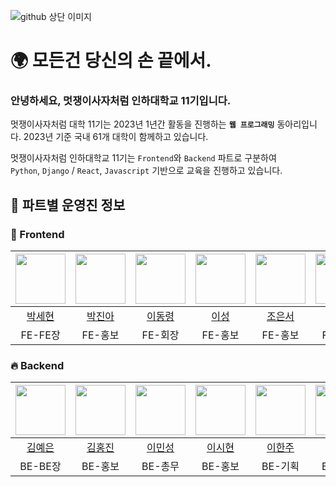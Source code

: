 ![github 상단 이미지](https://user-images.githubusercontent.com/79556112/221351540-1fac0736-f4b6-43a1-9ccd-37ce7c0038fd.png)

# 🌍 모든건 당신의 손 끝에서.
### 안녕하세요, 멋쟁이사자처럼 인하대학교 11기입니다.  
멋쟁이사자처럼 대학 11기는 2023년 1년간 활동을 진행하는 **`웹 프로그래밍`** 동아리입니다. 2023년 기준 국내 61개 대학이 함께하고 있습니다.  

멋쟁이사자처럼 인하대학교 11기는 `Frontend`와 `Backend` 파트로 구분하여  
`Python`, `Django` / `React`, `Javascript` 기반으로 교육을 진행하고 있습니다.  

## 🌟 파트별 운영진 정보

### 🚀 Frontend

|<img src="https://avatars.githubusercontent.com/u/64801796?v=4" width="80">|<img src="https://avatars.githubusercontent.com/u/103057334?v=4" width="80">|<img src="https://avatars.githubusercontent.com/u/79556112?v=4" width="80">|<img src="https://avatars.githubusercontent.com/u/103102313?v=4" width="80">|<img src="https://avatars.githubusercontent.com/u/100702397?v=4" width="80">|<img src="https://avatars.githubusercontent.com/u/100525337?v=4" width="80">|<img src="https://avatars.githubusercontent.com/u/103018984?v=4" width="80">|
|:---:|:---:|:---:|:---:|:---:|:---:|:---:|
|[박세현](https://github.com/pakxe)|[박진아](https://github.com/wlsdk9803)|[이동령](https://github.com/LellowMellow)|[이성](https://github.com/soriSeong)|[조은서](https://github.com/eundeok9)|[주시현](https://github.com/sean2337)|[최재오](https://github.com/jaeochoii)|
|FE-FE장|FE-홍보|FE-회장|FE-홍보|FE-홍보|FE-홍보|FE-홍보장|

### 🔥 Backend

|<img src="https://avatars.githubusercontent.com/u/94509287?v=4" width="80">|<img src="https://avatars.githubusercontent.com/u/97498094?v=4" width="80">|<img src="https://avatars.githubusercontent.com/u/88240193?v=4" width="80">|<img src="https://avatars.githubusercontent.com/u/96681950?v=4" width="80">|<img src="https://avatars.githubusercontent.com/u/103047410?v=4" width="80">|<img src="https://avatars.githubusercontent.com/u/87406368?v=4" width="80">|<img src="https://avatars.githubusercontent.com/u/72567631?v=4" width="80">|
|:---:|:---:|:---:|:---:|:---:|:---:|:---:|
|[김예은](https://github.com/YeKim1)|[김홍진](https://github.com/twojin514)|[이민성](https://github.com/msung99)|[이시현](https://github.com/sihyeon043)|[이한주](https://github.com/namesnames)|[이혜윤](https://github.com/hyleee)|[정민경](https://github.com/Jeong-Minkyeong)|
|BE-BE장|BE-홍보|BE-총무|BE-홍보|BE-기획|BE-홍보|BE-부회장|
